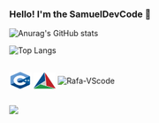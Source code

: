 ###  Hello! I'm the SamuelDevCode 👋

![Anurag's GitHub stats](https://github-readme-stats.vercel.app/api?username=SamuelCodeDev&show_icons=true&theme=github_dark)

![Top Langs](https://github-readme-stats.vercel.app/api/top-langs/?username=SamuelCodeDev&layout=compact&show_icons=true&theme=github_dark)

<div style="display: inline_block"><br>
  <img align="center" alt="Rafa-Cplusplus" height="30" width="40" src="https://raw.githubusercontent.com/devicons/devicon/master/icons/cplusplus/cplusplus-original.svg">
  <img align="center" alt="Rafa-Cmake" height="30" width="40" src="https://raw.githubusercontent.com/devicons/devicon/master/icons/cmake/cmake-original.svg">
  <img align="center" alt="Rafa-VScode" height="30" width="40" src="https://cdn.jsdelivr.net/gh/devicons/devicon/icons/vscode/vscode-original.svg" />
</div>

##

<div>
  <a href = "mailto:contatosamuelcodedeveloper@gmail.com"><img src="https://img.shields.io/badge/-Gmail-%23333?style=for-the-badge&logo=gmail&logoColor=white" target="_blank"></a>
</div>

